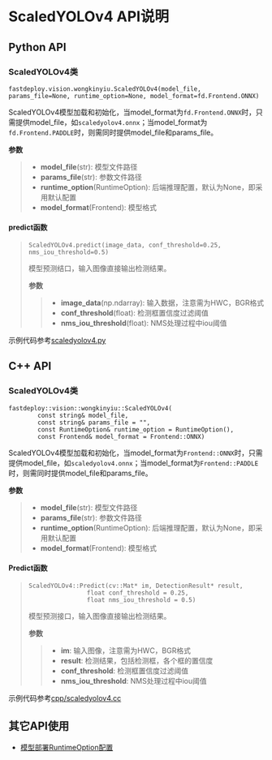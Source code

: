# ScaledYOLOv4 API说明

## Python API

### ScaledYOLOv4类
```
fastdeploy.vision.wongkinyiu.ScaledYOLOv4(model_file, params_file=None, runtime_option=None, model_format=fd.Frontend.ONNX)
```
ScaledYOLOv4模型加载和初始化，当model_format为`fd.Frontend.ONNX`时，只需提供model_file，如`scaledyolov4.onnx`；当model_format为`fd.Frontend.PADDLE`时，则需同时提供model_file和params_file。

**参数**

> * **model_file**(str): 模型文件路径
> * **params_file**(str): 参数文件路径
> * **runtime_option**(RuntimeOption): 后端推理配置，默认为None，即采用默认配置
> * **model_format**(Frontend): 模型格式

#### predict函数
> ```
> ScaledYOLOv4.predict(image_data, conf_threshold=0.25, nms_iou_threshold=0.5)
> ```
> 模型预测结口，输入图像直接输出检测结果。
>
> **参数**
>
> > * **image_data**(np.ndarray): 输入数据，注意需为HWC，BGR格式
> > * **conf_threshold**(float): 检测框置信度过滤阈值
> > * **nms_iou_threshold**(float): NMS处理过程中iou阈值

示例代码参考[scaledyolov4.py](./scaledyolov4.py)


## C++ API

### ScaledYOLOv4类
```
fastdeploy::vision::wongkinyiu::ScaledYOLOv4(
        const string& model_file,
        const string& params_file = "",
        const RuntimeOption& runtime_option = RuntimeOption(),
        const Frontend& model_format = Frontend::ONNX)
```
ScaledYOLOv4模型加载和初始化，当model_format为`Frontend::ONNX`时，只需提供model_file，如`scaledyolov4.onnx`；当model_format为`Frontend::PADDLE`时，则需同时提供model_file和params_file。

**参数**

> * **model_file**(str): 模型文件路径
> * **params_file**(str): 参数文件路径
> * **runtime_option**(RuntimeOption): 后端推理配置，默认为None，即采用默认配置
> * **model_format**(Frontend): 模型格式

#### Predict函数
> ```
> ScaledYOLOv4::Predict(cv::Mat* im, DetectionResult* result,
>                 float conf_threshold = 0.25,
>                 float nms_iou_threshold = 0.5)
> ```
> 模型预测接口，输入图像直接输出检测结果。
>
> **参数**
>
> > * **im**: 输入图像，注意需为HWC，BGR格式
> > * **result**: 检测结果，包括检测框，各个框的置信度
> > * **conf_threshold**: 检测框置信度过滤阈值
> > * **nms_iou_threshold**: NMS处理过程中iou阈值

示例代码参考[cpp/scaledyolov4.cc](cpp/scaledyolov4.cc)

## 其它API使用

- [模型部署RuntimeOption配置](../../../docs/api/runtime_option.md)
